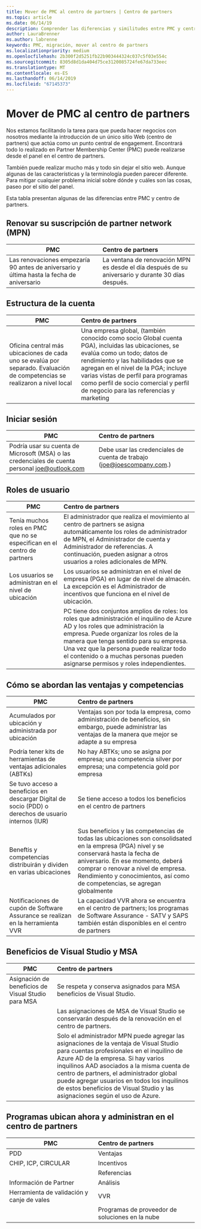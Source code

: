 ```yaml
---
title: Mover de PMC al centro de partners | Centro de partners
ms.topic: article
ms.date: 06/14/19
description: Comprender las diferencias y similitudes entre PMC y centro de partners
author: LauraBrenner
ms.author: labrenne
keywords: PMC, migración, mover al centro de partners
ms.localizationpriority: medium
ms.openlocfilehash: 2b300f2d5251fb22b903444324c037c5f03e554c
ms.sourcegitcommit: 8305d8d1da404d75ce3120085724fe67da733eec
ms.translationtype: MT
ms.contentlocale: es-ES
ms.lasthandoff: 06/14/2019
ms.locfileid: "67145373"
---
```

# <a name="moving-from-pmc-to-partner-center"></a>Mover de PMC al centro de partners

Nos estamos facilitando la tarea para que pueda hacer negocios con nosotros mediante la introducción de un único sitio Web (centro de partners) que actúa como un punto central de engagement. Encontrará todo lo realizado en Partner Membership Center (PMC) puede realizarse desde el panel en el centro de partners. 

También puede realizar mucho más y todo sin dejar el sitio web. Aunque algunas de las características y la terminología pueden parecer diferente. Para mitigar cualquier problema inicial sobre dónde y cuáles son las cosas, paseo por el sitio del panel.

Esta tabla presentan algunas de las diferencias entre PMC y centro de partners.

## <a name="renewing-your-partner-network-mpn-membership"></a>Renovar su suscripción de partner network (MPN)

|**PMC**   |**Centro de partners**|
|----------------------|:-----------------------------|
|Las renovaciones empezaría 90 antes de aniversario y última hasta la fecha de aniversario| La ventana de renovación MPN es desde el día después de su aniversario y durante 30 días después.|

## <a name="account-structure"></a>Estructura de la cuenta

|**PMC**   |**Centro de partners**|
|----------------------|:-----------------------------|
|Oficina central más ubicaciones de cada uno se evalúa por separado. Evaluación de competencias se realizaron a nivel local|Una empresa global, (también conocido como socio Global cuenta PGA), incluidas las ubicaciones, se evalúa como un todo; datos de rendimiento y las habilidades que se agregan en el nivel de la PGA; incluye varias vistas de perfil para programas como perfil de socio comercial y perfil de negocio para las referencias y marketing|

## <a name="sign-in"></a>Iniciar sesión

|**PMC**   |**Centro de partners**|
|----------------------|:-----------------------------|
|Podría usar su cuenta de Microsoft (MSA) o las credenciales de cuenta personal joe@outlook.com|Debe usar las credenciales de cuenta de trabajo (joe@joescompany.com.)|

## <a name="user-roles"></a>Roles de usuario

|**PMC**   |**Centro de partners**|
|----------------------|:-----------------------------|
|Tenía muchos roles en PMC que no se especifican en el centro de partners|El administrador que realiza el movimiento al centro de partners se asigna automáticamente los roles de administrador de MPN, el Administrador de cuenta y Administrador de referencias. A continuación, pueden asignar a otros usuarios a roles adicionales de MPN.|
|Los usuarios se administran en el nivel de ubicación|Los usuarios se administran en el nivel de empresa (PGA) en lugar de nivel de almacén. La excepción es el Administrador de incentivos que funciona en el nivel de ubicación.|
|   |PC tiene dos conjuntos amplios de roles: los roles que administración el inquilino de Azure AD y los roles que administración la empresa. Puede organizar los roles de la manera que tenga sentido para su empresa. Una vez que la persona puede realizar todo el contenido o a muchas personas pueden asignarse permisos y roles independientes. 

## <a name="how-benefits-and-competencies-are-accounted-for"></a>Cómo se abordan las ventajas y competencias

|**PMC**   |**Centro de partners**|
|----------------------|:-----------------------------|
|Acumulados por ubicación y administrada por ubicación|Ventajas son por toda la empresa, como administración de beneficios, sin embargo, puede administrar las ventajas de la manera que mejor se adapte a su empresa |
|Podría tener kits de herramientas de ventajas adicionales (ABTKs)|No hay ABTKs; uno se asigna por empresa; una competencia silver por empresa; una competencia gold por empresa|
|Se tuvo acceso a beneficios en descargar Digital de socio (PDD) o derechos de usuario internos (IUR)|Se tiene acceso a todos los beneficios en el centro de partners|
|Beneftis y competencias distribuirán y dividen en varias ubicaciones|Sus beneficios y las competencias de todas las ubicaciones son consolidsated en la empresa (PGA) nivel y se conservará hasta la fecha de aniversario. En ese momento, deberá comprar o renovar a nivel de empresa. Rendimiento y conocimientos, así como de competencias, se agregan globalmente|
|Notificaciones de cupón de Software Assurance se realizan en la herramienta VVR|La capacidad VVR ahora se encuentra en el centro de partners; los programas de Software Assurance - SATV y SAPS también están disponibles en el centro de partners|

## <a name="visual-studio-benefits-and-msa"></a>Beneficios de Visual Studio y MSA

|**PMC**   |**Centro de partners**   |
|-----------------|:-----------------|
|Asignación de beneficios de Visual Studio para MSA|Se respeta y conserva asignados para MSA beneficios de Visual Studio.|
||Las asignaciones de MSA de Visual Studio se conservarán después de la renovación en el centro de partners.|
||Solo el administrador MPN puede agregar las asignaciones de la ventaja de Visual Studio para cuentas profesionales en el inquilino de Azure AD de la empresa. Si hay varios inquilinos AAD asociados a la misma cuenta de centro de partners, el administrador global puede agregar usuarios en todos los inquilinos de estos beneficios de Visual Studio y las asignaciones según el uso de Azure. |

## <a name="programs-now-located-and-managed-in-partner-center"></a>Programas ubican ahora y administran en el centro de partners 

|**PMC**   |**Centro de partners**|
|----------------------|:-----------------------------|
|PDD  |Ventajas|
|CHIP, ICP, CIRCULAR | Incentivos|
||Referencias|
|Información de Partner| Análisis|
|Herramienta de validación y canje de vales| VVR |
|           |Programas de proveedor de soluciones en la nube|

